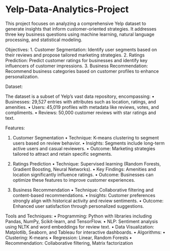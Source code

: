 # Yelp-Data-Analytics-Project



This project focuses on analyzing a comprehensive Yelp dataset to generate insights that inform customer-oriented strategies. It addresses three key business questions using machine learning, natural language processing, and statistical modeling.

Objectives:
	1.	Customer Segmentation: Identify user segments based on their reviews and propose tailored marketing strategies.
	2.	Ratings Prediction: Predict customer ratings for businesses and identify key influencers of customer impressions.
	3.	Business Recommendation: Recommend business categories based on customer profiles to enhance personalization.

Dataset:

The dataset is a subset of Yelp’s vast data repository, encompassing:
	•	Businesses: 29,527 entries with attributes such as location, ratings, and amenities.
	•	Users: 45,019 profiles with metadata like reviews, votes, and compliments.
	•	Reviews: 50,000 customer reviews with star ratings and text.

Features:

1. Customer Segmentation
	•	Technique: K-means clustering to segment users based on review behavior.
	•	Insights: Segments include long-term active users and casual reviewers.
	•	Outcome: Marketing strategies tailored to attract and retain specific segments.

2. Ratings Prediction
	•	Technique: Supervised learning (Random Forests, Gradient Boosting, Neural Networks).
	•	Key Findings: Amenities and location significantly influence ratings.
	•	Outcome: Businesses can optimize these features to improve customer experiences.

3. Business Recommendation
	•	Technique: Collaborative filtering and content-based recommendations.
	•	Insights: Customer preferences strongly align with historical activity and review sentiments.
	•	Outcome: Enhanced user satisfaction through personalized suggestions.

Tools and Techniques:
	•	Programming: Python with libraries including Pandas, NumPy, Scikit-learn, and TensorFlow.
	•	NLP: Sentiment analysis using NLTK and word embeddings for review text.
	•	Data Visualization: Matplotlib, Seaborn, and Tableau for interactive dashboards.
	•	Algorithms:
	•	Clustering: K-means
	•	Regression: Linear, Random Forests
	•	Recommendation: Collaborative filtering, Matrix factorization
